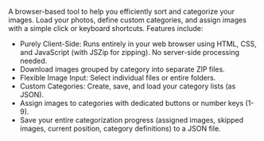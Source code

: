A browser-based tool to help you efficiently sort and categorize your images. Load your photos, define custom categories, and assign images with a simple click or keyboard shortcuts. Features include:

- Purely Client-Side: Runs entirely in your web browser using HTML, CSS, and JavaScript (with JSZip for zipping). No server-side processing needed.
- Download images grouped by category into separate ZIP files.
- Flexible Image Input: Select individual files or entire folders.
- Custom Categories: Create, save, and load your category lists (as JSON).
- Assign images to categories with dedicated buttons or number keys (1-9).
- Save your entire categorization progress (assigned images, skipped images, current position, category definitions) to a JSON file.
